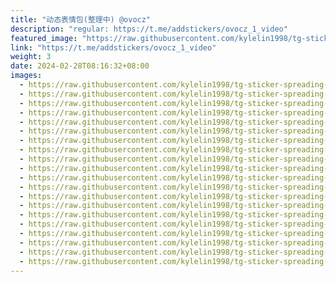 ```yaml
---
title: "动态表情包(整理中) @ovocz"
description: "regular: https://t.me/addstickers/ovocz_1_video"
featured_image: "https://raw.githubusercontent.com/kylelin1998/tg-sticker-spreading-worldwide-images/main/img/745ebbbb-6ae4-46a1-bf13-b4f4ab35ff71.jpg"
link: "https://t.me/addstickers/ovocz_1_video"
weight: 3
date: 2024-02-28T08:16:32+08:00
images:
  - https://raw.githubusercontent.com/kylelin1998/tg-sticker-spreading-worldwide-images/main/img/745ebbbb-6ae4-46a1-bf13-b4f4ab35ff71.jpg
  - https://raw.githubusercontent.com/kylelin1998/tg-sticker-spreading-worldwide-images/main/img/c033dfe2-a99e-4740-8b82-b424c27e6a6a.jpg
  - https://raw.githubusercontent.com/kylelin1998/tg-sticker-spreading-worldwide-images/main/img/43542def-48a1-4c7a-847f-2080f70a48f4.jpg
  - https://raw.githubusercontent.com/kylelin1998/tg-sticker-spreading-worldwide-images/main/img/dbf41a0e-8edc-4213-a09e-2720bb82eda0.jpg
  - https://raw.githubusercontent.com/kylelin1998/tg-sticker-spreading-worldwide-images/main/img/fe086043-f280-4876-9a6a-904bf495ae9c.jpg
  - https://raw.githubusercontent.com/kylelin1998/tg-sticker-spreading-worldwide-images/main/img/b5e0e4f9-b6ba-4647-9884-5f8105dec0c2.jpg
  - https://raw.githubusercontent.com/kylelin1998/tg-sticker-spreading-worldwide-images/main/img/927a474b-aca1-4a7c-a494-7ad126d030af.jpg
  - https://raw.githubusercontent.com/kylelin1998/tg-sticker-spreading-worldwide-images/main/img/35c73d4f-5138-4763-97a0-e98f0cdef396.jpg
  - https://raw.githubusercontent.com/kylelin1998/tg-sticker-spreading-worldwide-images/main/img/45b3d76d-9bb8-4147-a58a-6fadc017dd88.jpg
  - https://raw.githubusercontent.com/kylelin1998/tg-sticker-spreading-worldwide-images/main/img/e61969dc-0cb0-4cf5-b8de-e19814d97298.jpg
  - https://raw.githubusercontent.com/kylelin1998/tg-sticker-spreading-worldwide-images/main/img/b9385265-558d-4758-940e-d34b98c79614.jpg
  - https://raw.githubusercontent.com/kylelin1998/tg-sticker-spreading-worldwide-images/main/img/3725ea46-eb85-4219-964a-670efb0f3624.jpg
  - https://raw.githubusercontent.com/kylelin1998/tg-sticker-spreading-worldwide-images/main/img/734ef749-45cc-4a91-81f2-7595b4b6cb49.jpg
  - https://raw.githubusercontent.com/kylelin1998/tg-sticker-spreading-worldwide-images/main/img/81851dbb-2153-4b08-8b99-f4d36eeabce7.jpg
  - https://raw.githubusercontent.com/kylelin1998/tg-sticker-spreading-worldwide-images/main/img/38c275e4-d9c2-4c94-af79-2bae7e8f0044.jpg
  - https://raw.githubusercontent.com/kylelin1998/tg-sticker-spreading-worldwide-images/main/img/a09d6958-a37c-45b2-86bb-09add282a61d.jpg
  - https://raw.githubusercontent.com/kylelin1998/tg-sticker-spreading-worldwide-images/main/img/e9d7ba77-d0ea-468d-8817-151bab2e9a3f.jpg
  - https://raw.githubusercontent.com/kylelin1998/tg-sticker-spreading-worldwide-images/main/img/e6baa47d-b503-4e7d-bfe9-dc2ff717d0b3.jpg
  - https://raw.githubusercontent.com/kylelin1998/tg-sticker-spreading-worldwide-images/main/img/e3ee88d5-11b2-4c4f-a446-27a372ddb7f4.jpg
  - https://raw.githubusercontent.com/kylelin1998/tg-sticker-spreading-worldwide-images/main/img/50f130b9-581d-4be4-8985-4a7c40a1caa2.jpg
---
```


